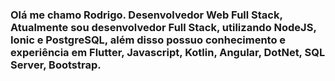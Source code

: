  ### Olá me chamo Rodrigo. Desenvolvedor Web Full Stack, Atualmente sou desenvolvedor Full Stack, utilizando NodeJS, Ionic e PostgreSQL, além disso possuo conhecimento e experiência em Flutter, Javascript, Kotlin, Angular, DotNet, SQL Server, Bootstrap.  



